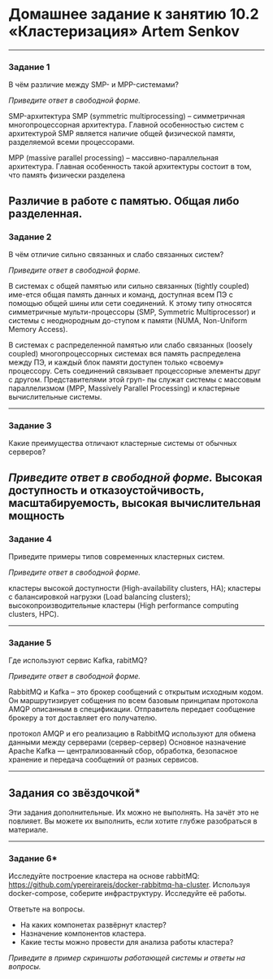 # Домашнее задание к занятию 10.2 «Кластеризация» Artem Senkov

---

### Задание 1

В чём различие между SMP- и MPP-системами?

*Приведите ответ в свободной форме.*

SMP-архитектура
SMP (symmetric multiprocessing) – симметричная многопроцессорная архитектура. 
Главной особенностью систем с архитектурой SMP является наличие общей физической памяти, разделяемой всеми процессорами.

MPP (massive parallel processing) – массивно-параллельная архитектура. 
Главная особенность такой архитектуры состоит в том, что память физически разделена

Различие в работе с памятью. Общая либо разделенная.
---

### Задание 2

В чём отличие сильно связанных и слабо связанных систем?

*Приведите ответ в свободной форме.*
 
В системах с общей памятью или сильно связанных (tightly coupled) име-ется общая память данных и команд, доступная всем ПЭ с помощью общей шины или сети соединений. 
К этому типу относятся симметричные мульти-процессоры (SMP, Symmetric Multiprocessor) и системы с 
неоднородным до-ступом к памяти (NUMA, Non-Uniform Memory Access).

В системах с распределенной памятью или слабо связанных (loosely coupled) многопроцессорных системах вся память распределена между ПЭ, 
и каждый блок памяти доступен только «своему» процессору. Сеть соединений связывает процессорные элементы друг с другом.
Представителями этой груп- пы служат системы с массовым параллелизмом (MPP, Massively Parallel Processing) и кластерные вычислительные системы.

---

### Задание 3

Какие преимущества отличают кластерные системы от обычных серверов?

*Приведите ответ в свободной форме.*
Высокая доступность и отказоустойчивость, масштабируемость, высокая вычислительная мощность
---

### Задание 4

Приведите примеры типов современных кластерных систем.

*Приведите ответ в свободной форме.*

кластеры высокой доступности (High-availability clusters, HA);
кластеры с балансировкой нагрузки (Load balancing clusters);
высокопроизводительные кластеры (High performance computing clusters, HPC).

---

### Задание 5

Где используют сервис Kafka, rabitMQ?

*Приведите ответ в свободной форме.*

RabbitMQ и Kafka – это брокер сообщений с открытым исходным кодом. Он маршрутизирует собщения по всем базовым принципам протокола AMQP 
описанным в спецификации. Отправитель передает сообщение брокеру а тот доставляет его получателю. 

протокол AMQP и его реализацию в RabbitMQ используют для обмена данными между серверами (сервер-сервер) 
Основное назначение Apache Kafka — централизованный сбор, обработка, безопасное хранение и передача сообщений от разных сервисов.



---

## Задания со звёздочкой*
Эти задания дополнительные. Их можно не выполнять. На зачёт это не повлияет. Вы можете их выполнить, если хотите глубже разобраться в материале.

---

### Задание 6*

Исследуйте построение кластера на основе rabbitMQ: https://github.com/ypereirareis/docker-rabbitmq-ha-cluster. 
Используя docker-compose, соберите инфраструктуру. Исследуйте её работы.

Ответьте на вопросы.

- На каких компонетах развёрнут кластер?
- Назначение компонентов кластера.
- Какие тесты можно провести для анализа работы кластера?

*Приведите в пример скриншоты работающей системы и ответы на вопросы.*
